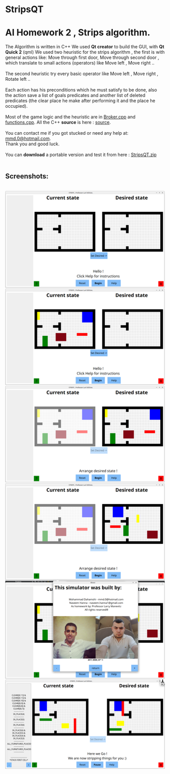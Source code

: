 # StripsQT
<h1>AI Homework 2 , Strips algorithm. </h1>

The Algorithm is written in C++ 
We used <b>Qt creator</b> to build the GUI, with <b>Qt Quick 2</b> (qml) 
We used two heuristic for the strips algorithm , the first is with general actions like: Move through first door, Move through second door , which translate to small actions (operators) like Move left , Move right ..
<br/><br/>
The second heuristic try every basic operator like Move left , Move right , Rotate left ..
<br/><br/>
Each action has his preconditions which he must satisfy to be done, also the action save a list of goals predicates and another list of deleted predicates (the clear place he make after performing it and the place he occupied).
<br/><br/>
Most of the game logic and the heuristic are in <a href="https://github.com/mdahamshi/StripsQT/blob/withoutCout/src/broker.cpp">Broker.cpp</a>  and <a href="https://github.com/mdahamshi/StripsQT/blob/withoutCout/src/functions.cpp">functions.cpp</a>. All the C++ <b>source</b> is here : <a href="https://github.com/mdahamshi/StripsQT/tree/withoutCout/src">source</a>.
<br/><br/>
You can contact me if you got stucked or need any help at: <a href="mailto:mmd.0@hotmail.com?Subject=AI%20Project" target="_top"> mmd.0@hotmail.com</a>.
<br/> 
Thank you and good luck. 
<br/><br/>
You can <b>download</b> a portable version and test it from here : <a href="https://github.com/mdahamshi/StripsQT/raw/withoutCout/stripsQT.zip">StripsQT.zip</a>
<br/>
<br/><h2>Screenshots:</h2>
<br/>
![alt tag](https://github.com/mdahamshi/StripsQT/blob/master/screenshots/1.png)
![alt tag](https://github.com/mdahamshi/StripsQT/blob/master/screenshots/2.png)
![alt tag](https://github.com/mdahamshi/StripsQT/blob/master/screenshots/3.png)
![alt tag](https://github.com/mdahamshi/StripsQT/blob/master/screenshots/4.png)
![alt tag](https://github.com/mdahamshi/StripsQT/blob/master/screenshots/5.png)
![alt tag](https://github.com/mdahamshi/StripsQT/blob/withoutCout/screenshots/6.png)
<br/>
